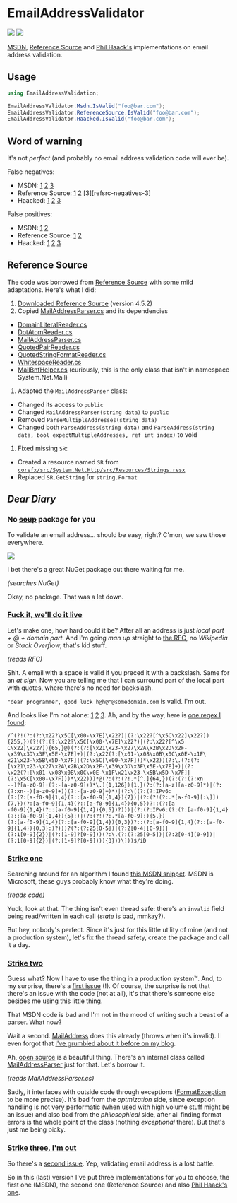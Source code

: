 # EmailAddressValidator

[![][build-img]][build]
[![][nuget-img]][nuget]

[MSDN], [Reference Source] and [Phil Haack's] implementations on email address validation.

[MSDN]:             https://msdn.microsoft.com/library/01escwtf%28v=vs.100%29.aspx
[Reference Source]: http://referencesource.microsoft.com
[Phil Haack's]:     http://haacked.com/archive/2007/08/21/i-knew-how-to-validate-an-email-address-until-i.aspx

[build]:     https://ci.appveyor.com/project/TallesL/EmailAddressValidator
[build-img]: https://ci.appveyor.com/api/projects/status/github/tallesl/EmailAddressValidator

[nuget]:     http://badge.fury.io/nu/EmailAddressValidator
[nuget-img]: https://badge.fury.io/nu/EmailAddressValidator.png

## Usage

```cs
using EmailAddressValidation;

EmailAddressValidator.Msdn.IsValid("foo@bar.com");
EmailAddressValidator.ReferenceSource.IsValid("foo@bar.com");
EmailAddressValidator.Haacked.IsValid("foo@bar.com");
```

## Word of warning

It's not *perfect* (and probably no email address validation code will ever be).

False negatives:

* MSDN:
  [1][msdn-negatives-1]
  [2][msdn-negatives-2]
  [3][msdn-negatives-3]
* Reference Source:
  [1][refsrc-negatives-1]
  [2][refsrc-negatives-2]
  [3][refsrc-negatives-3]
* Haacked:
  [1][haack-negatives-1]
  [2][haack-negatives-2]
  [3][haack-negatives-3]

False positives:

* MSDN:
  [1][msdn-positives-1]
  [2][msdn-positives-2]
* Reference Source:
  [1][refsrc-positives-1]
  [2][refsrc-positives-2]
* Haacked:
  [1][refsrc-positives-1]
  [2][refsrc-positives-2]
  [3][refsrc-positives-3]

[msdn-negatives-1]: Tests/CodeFool/Tests.cs#L18-L22
[msdn-negatives-2]: Tests/SembianceEmailValidator/Tests.cs#L18-L20
[msdn-negatives-3]: Tests/Wikipedia/Tests.cs#L18-L24
[msdn-positives-1]: Tests/CodeFool/Tests.cs#L34-L35
[msdn-positives-2]: Tests/SembianceEmailValidator/Tests.cs#L31-L36

[refsrc-negatives-1]: Tests/CodeFool/Tests.cs#L51-L53
[refsrc-negatives-2]: Tests/Wikipedia/Tests.cs#L45-L46
[refsrc-positives-1]: Tests/Wikipedia/Tests.cs#L65-L75
[refsrc-positives-2]: Tests/SembianceEmailValidator/Tests.cs#L57-L70 
[refsrc-positives-3]: Tests/Wikipedia/Tests.cs#L58-L61

[haack-negatives-1]: Tests/CodeFool/Tests.cs#L91-L96
[haack-negatives-2]: Tests/SembianceEmailValidator/Tests.cs#L86-L91
[haack-negatives-3]: Tests/Wikipedia/Tests.cs#L77-L81
[haack-positives-1]: Tests/CodeFool/Tests.cs#L108-L109
[haack-positives-2]: Tests/SembianceEmailValidator/Tests.cs#L103-L106

## Reference Source

The code was borrowed from [Reference Source] with some mild adaptations.
Here's what I did:

1. [Downloaded Reference Source]&nbsp;(version 4.5.2)
1. Copied [MailAddressParser.cs] and its dependencies
 * [DomainLiteralReader.cs]
 * [DotAtomReader.cs]
 * [MailAddressParser.cs]
 * [QuotedPairReader.cs]
 * [QuotedStringFormatReader.cs]
 * [WhitespaceReader.cs]
 * [MailBnfHelper.cs]&nbsp;(curiously, this is the only class that isn't in namespace System.Net.Mail)
1. Adapted the `MailAddressParser` class:
 * Changed its access to `public`
 * Changed `MailAddressParser(string data)` to `public`
 * Removed `ParseMultipleAddresses(string data)`
 * Changed both `ParseAddress(string data)` and `ParseAddress(string data, bool expectMultipleAddresses, ref int index)` to void
1. Fixed missing `SR`:
 * Created a resource named `SR` from [`corefx/src/System.Net.Http/src/Resources/Strings.resx`][Strings.resx]
 * Replaced `SR.GetString` for `string.Format`

[Reference Source]:            http://referencesource.microsoft.com
[Downloaded Reference Source]: http://referencesource.microsoft.com/download.html
[MailAddressParser.cs]:        http://referencesource.microsoft.com/#System/net/System/Net/mail/MailAddressParser.cs
[DomainLiteralReader.cs]:      http://referencesource.microsoft.com/#System/net/System/Net/mail/DomainLiteralReader.cs
[DotAtomReader.cs]:            http://referencesource.microsoft.com/#System/net/System/Net/mail/DotAtomReader.cs
[MailAddressParser.cs]:        http://referencesource.microsoft.com/#System/net/System/Net/mail/MailAddressParser.cs
[QuotedPairReader.cs]:         http://referencesource.microsoft.com/#System/net/System/Net/mail/QuotedPairReader.cs
[QuotedStringFormatReader.cs]: http://referencesource.microsoft.com/#System/net/System/Net/mail/QuotedStringFormatReader.cs
[WhitespaceReader.cs]:         http://referencesource.microsoft.com/#System/net/System/Net/mail/WhitespaceReader.cs
[MailBnfHelper.cs]:            http://referencesource.microsoft.com/#System/net/System/Net/mail/MailBnfHelper.cs
[Strings.resx]:                https://github.com/dotnet/corefx/blob/master/src/System.Net.Http/src/Resources/Strings.resx
[EmailAddressValidator.cs]:    EmailAddressValidator/EmailAddressValidator.cs

## *Dear Diary*

### No <del>[soup]</del> package for you

To validate an email address... should be easy, right?
C'mon, we saw those everywhere.

![][invalid]

I bet there's a great NuGet package out there waiting for me.

*(searches NuGet)*

Okay, no package.
That was a let down.

[soup]:    https://youtube.com/watch?v=ryNxl-lpOME
[invalid]: invalid.png

### [Fuck it, we'll do it live]

Let's make one, how hard could it be?
After all an address is just *local part + @ + domain part*.
And I'm going *man up* straight to [the RFC][rfc], no *Wikipedia* or *Stack Overflow*, that's kid stuff.

*(reads RFC)*

Shit.
A email with a space is valid if you preced it with a backslash.
Same for an *at sign*.
Now you are telling me that I can surround part of the local part with quotes, where there's no need for backslash.

`"dear programmer, good luck h@h@"@somedomain.com` is valid.
I'm out.

And looks like I'm not alone: [1][notalone-1] [2][notalone-2] [3][notalone-3].
Ah, and by the way, here is [one regex I found][regex]:

```
/^(?!(?:(?:\x22?\x5C[\x00-\x7E]\x22?)|(?:\x22?[^\x5C\x22]\x22?)){255,})(?!(?:(?:\x22?\x5C[\x00-\x7E]\x22?)|(?:\x22?[^\x5
C\x22]\x22?)){65,}@)(?:(?:[\x21\x23-\x27\x2A\x2B\x2D\x2F-\x39\x3D\x3F\x5E-\x7E]+)|(?:\x22(?:[\x01-\x08\x0B\x0C\x0E-\x1F\
x21\x23-\x5B\x5D-\x7F]|(?:\x5C[\x00-\x7F]))*\x22))(?:\.(?:(?:[\x21\x23-\x27\x2A\x2B\x2D\x2F-\x39\x3D\x3F\x5E-\x7E]+)|(?:
\x22(?:[\x01-\x08\x0B\x0C\x0E-\x1F\x21\x23-\x5B\x5D-\x7F]|(?:\x5C[\x00-\x7F]))*\x22)))*@(?:(?:(?!.*[^.]{64,})(?:(?:(?:xn
--)?[a-z0-9]+(?:-[a-z0-9]+)*\.){1,126}){1,}(?:(?:[a-z][a-z0-9]*)|(?:(?:xn--)[a-z0-9]+))(?:-[a-z0-9]+)*)|(?:\[(?:(?:IPv6:
(?:(?:[a-f0-9]{1,4}(?::[a-f0-9]{1,4}){7})|(?:(?!(?:.*[a-f0-9][:\]]){7,})(?:[a-f0-9]{1,4}(?::[a-f0-9]{1,4}){0,5})?::(?:[a
-f0-9]{1,4}(?::[a-f0-9]{1,4}){0,5})?)))|(?:(?:IPv6:(?:(?:[a-f0-9]{1,4}(?::[a-f0-9]{1,4}){5}:)|(?:(?!(?:.*[a-f0-9]:){5,})
(?:[a-f0-9]{1,4}(?::[a-f0-9]{1,4}){0,3})?::(?:[a-f0-9]{1,4}(?::[a-f0-9]{1,4}){0,3}:)?)))?(?:(?:25[0-5])|(?:2[0-4][0-9])|
(?:1[0-9]{2})|(?:[1-9]?[0-9]))(?:\.(?:(?:25[0-5])|(?:2[0-4][0-9])|(?:1[0-9]{2})|(?:[1-9]?[0-9]))){3}))\]))$/iD 
```

[Fuck it, we'll do it live]: https://youtube.com/watch?v=2tJjNVVwRCY
[rfc]:                       https://tools.ietf.org/html/rfc3696#section-3
[notalone-1]:                http://haacked.com/archive/2007/08/21/i-knew-how-to-validate-an-email-address-until-i.aspx
[notalone-2]:                http://girders.org/blog/2013/01/31/dont-rfc-validate-email-addresses
[notalone-3]:                http://regular-expressions.info/email.html
[regex]:                     https://fightingforalostcause.net/content/misc/2006/compare-email-regex.php

### [Strike one]

Searching around for an algorithm I found [this MSDN snippet][msdn].
MSDN is Microsoft, these guys probably know what they're doing.

*(reads code)*

Yuck, look at that.
The thing isn't even thread safe: there's an `invalid` field being read/written in each call (*state* is bad, mmkay?).

But hey, nobody's perfect.
Since it's just for this little utility of mine (and not a production system), let's fix the thread safety, create the
package and call it a day.

[Strike one]:                     https://github.com/tallesl/EmailAddressValidator/releases/tag/1.0.0
[Where do you want to go today?]: https://youtube.com/watch?v=ynbKWBnjrL0
[msdn]:                           https://msdn.microsoft.com/library/01escwtf.aspx

### [Strike two]

Guess what?
Now I have to use the thing in a production system™.
And, to my surprise, there's a [first issue][#1] (!).
Of course, the surprise is not that there's an issue with the code (not at all), it's that there's someone else besides
me using this little thing.

That MSDN code is bad and I'm not in the mood of writing such a beast of a parser.
What now?

Wait a second.
[MailAddress][MailAddress] does this already (throws when it's invalid).
I even forgot that [I've grumbled about it before on my blog][blog].

Ah, [open source][open source] is a beautiful thing.
There's an internal class called [MailAddressParser][MailAddressParser] just for that.
Let's borrow it.

*(reads MailAddressParser.cs)*

Sadly, it interfaces with outside code through exceptions ([FormatException][FormatException] to be more precise).
It's bad from the *optmization* side, since exception handling is not very performatic (when used with high volume stuff
might be an issue) and also bad from the *philosophical* side, after all finding format errors is the whole point of the
class (nothing *exceptional* there).
But that's just me being picky.

[Strike two]:        https://github.com/tallesl/EmailAddressValidator/releases/tag/2.0.0
[#1]:                https://github.com/tallesl/EmailAddressValidator/issues/1
[MailAddress]:       https://msdn.microsoft.com/library/system.net.mail.mailaddress.aspx
[blog]:              https://blog.talles.me/just-put-it-in-the-framework.html
[open source]:       http://referencesource.microsoft.com
[MailAddressParser]: http://referencesource.microsoft.com/#System/net/System/Net/mail/MailAddressParser.cs
[FormatException]:   https://msdn.microsoft.com/library/system.formatexception.aspx

### [Strike three, I'm out]

So there's a [second issue][#2].
Yep, validating email address is a lost battle.

So in this (last) version I've put three implementations for you to choose, the first one (MSDN), the second one
(Reference Source) and also [Phil Haack's one].

[Strike three, I'm out]: https://github.com/tallesl/EmailAddressValidator/releases/tag/3.0.0
[#2]:                    https://github.com/tallesl/EmailAddressValidator/issues/2
[Phil Haack's one]:      http://haacked.com/archive/2007/08/21/i-knew-how-to-validate-an-email-address-until-i.aspx
